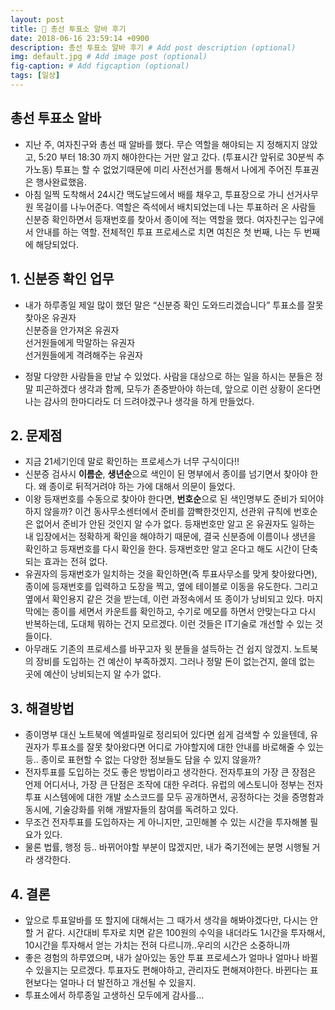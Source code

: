 ```yaml
---
layout: post
title: 📆 총선 투표소 알바 후기
date: 2018-06-16 23:59:14 +0900
description: 총선 투표소 알바 후기 # Add post description (optional)
img: default.jpg # Add image post (optional)
fig-caption: # Add figcaption (optional)
tags: [일상]
---
```

##  총선 투표소 알바 
- 지난 주, 여자친구와 총선 때 알바를 했다. 무슨 역할을 해야되는 지 정해지지 않았고, 5:20 부터 18:30 까지 해야한다는 거만 알고 갔다. (투표시간 앞뒤로 30분씩 추가노동) 투표는 할 수 없었기때문에 미리 사전선거를 통해서 나에게 주어진  투표권은 행사완료했음.
- 아침 일찍 도착해서 24시간 맥도날드에서 배를 채우고, 투표장으로 가니 선거사무원 목걸이를 나누어준다. 역할은 즉석에서 배치되었는데 나는 투표하러 온 사람들 신분증 확인하면서 등재번호를 찾아서 종이에 적는 역할을 했다. 여자친구는 입구에서 안내를 하는 역할. 전체적인 투표 프로세스로 치면 여친은 첫 번째, 나는 두 번째에 해당되었다.

## 1. 신분증 확인 업무
- 내가 하루종일 제일 많이 했던 말은 “신분증 확인 도와드리겠습니다”
투표소를 잘못 찾아온 유권자  
신분증을 안가져온 유권자  
선거원들에게  막말하는 유권자  
선거원들에게 격려해주는 유권자  

- 정말 다양한 사람들을 만날 수 있었다. 사람을 대상으로 하는 일을 하시는 분들은 정말 피곤하겠다 생각과 함께, 모두가 존중받아야 하는데, 앞으로 이런 상황이 온다면 나는 감사의 한마디라도 더 드려야겠구나 생각을 하게 만들었다.

## 2. 문제점

- 지금 21세기인데 말로 확인하는 프로세스가 너무 구식이다!!
- 신분증 검사시  **이름순**,  **생년순**으로 색인이 된 명부에서 종이를 넘기면서 찾아야 한다. 왜 종이로 뒤적거려야 하는 가에 대해서 의문이 들었다. 
- 이왕 등재번호를 수동으로 찾아야 한다면,  **번호순**으로 된 색인명부도 준비가 되어야 하지 않을까? 이건 동사무소센터에서 준비를 깜빡한것인지, 선관위 규칙에 번호순은 없어서 준비가 안된 것인지 알 수가 없다. 등재번호만 알고 온 유권자도 일하는 내 입장에서는 정확하게 확인을 해야하기 때문에, 결국 신분증에 이름이나 생년을 확인하고 등재번호를 다시 확인을 한다. 등재번호만 알고 온다고 해도 시간이 단축되는 효과는 전혀 없다.
- 유권자의 등재번호가 일치하는 것을 확인하면(즉 투표사무소를 맞게 찾아왔다면), 종이에 등재번호를 입력하고 도장을 찍고, 옆에 테이블로 이동을 유도한다. 그리고 옆에서 확인용지 같은 것을 받는데, 이런 과정속에서 또 종이가 낭비되고 있다. 마지막에는 종이를 세면서 카운트를 확인하고, 수기로 메모를 하면서 안맞는다고 다시 반복하는데, 도대체 뭐하는 건지 모르겠다. 이런 것들은 IT기술로 개선할 수 있는 것들이다.
- 아무래도 기존의 프로세스를 바꾸고자 윗 분들을 설득하는 건 쉽지 않겠지. 노트북의 장비를 도입하는 건 예산이 부족하겠지. 그러나 정말 돈이 없는건지, 쓸데 없는 곳에 예산이 낭비되는지 알 수가 없다.

## 3. 해결방법
- 종이명부 대신 노트북에 엑셀파일로 정리되어 있다면 쉽게 검색할 수 있을텐데, 유권자가 투표소를 잘못 찾아왔다면 어디로 가야할지에 대한 안내를 바로해줄 수 있는 등.. 종이로 표현할 수 없는 다양한 정보들도 담을 수 있지 않을까?
- 전자투표를 도입하는 것도 좋은 방법이라고 생각한다. 전자투표의 가장 큰 장점은 언제 어디서나, 가장 큰 단점은 조작에 대한 우려다. 유럽의 에스토니아 정부는 전자투표 시스템에에 대한 개발 소스코드를 모두 공개하면서, 공정하다는 것을 증명함과 동시에, 기술강화를 위해 개발자들의 참여를 독려하고 있다. 
- 무조건 전자투표를 도입하자는 게 아니지만, 고민해볼 수 있는 시간을 투자해볼 필요가 있다.
- 물론 법률, 행정 등.. 바뀌어야할 부분이 많겠지만, 내가 죽기전에는 분명 시행될 거라 생각한다.

## 4. 결론
- 앞으로 투표알바를 또 할지에 대해서는 그 때가서 생각을 해봐야겠다만, 다시는 안할 거 같다. 시간대비 투자로 치면 같은 100원의 수익을 내더라도 1시간을 투자해서, 10시간을 투자해서 얻는 가치는 전혀 다르니까..우리의 시간은 소중하니까
- 좋은 경험의 하루였으며, 내가 살아있는 동안 투표 프로세스가 얼마나 얼마나 바뀔 수 있을지는 모르겠다. 투표자도 편해야하고, 관리자도 편해져야한다. 바뀐다는 표현보다는 얼마나 더 발전하고 개선될 수 있을지.
- 투표소에서 하루종일 고생하신 모두에게 감사를...